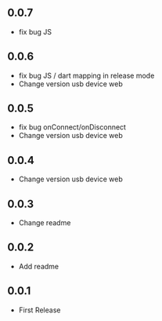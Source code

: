 ## 0.0.7

* fix bug JS 
## 0.0.6

* fix bug JS / dart mapping in release mode
* Change version usb device web
## 0.0.5

* fix bug onConnect/onDisconnect
* Change version usb device web
## 0.0.4

* Change version usb device web
## 0.0.3

* Change readme
## 0.0.2

* Add readme

## 0.0.1

* First Release
